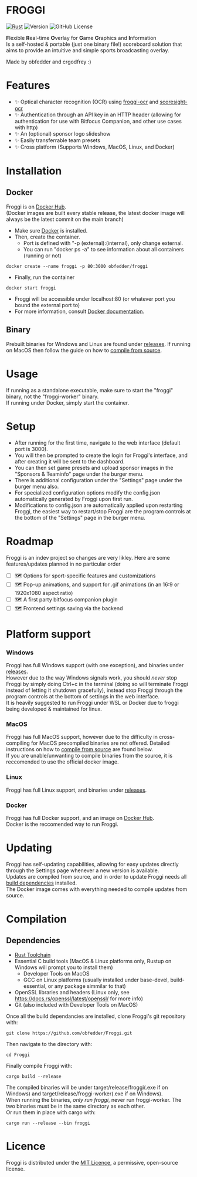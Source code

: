 # FROGGI
[![Rust](https://github.com/obfedder/Froggi/actions/workflows/rust.yml/badge.svg)](https://github.com/obfedder/Froggi/actions/workflows/rust.yml)
![Version](https://img.shields.io/badge/version-2.0.0-blue) ![GitHub License](https://img.shields.io/github/license/obfedder/froggi)

**F**lexible **R**eal-time **O**verlay for **G**ame **G**raphics and **I**nformation  
Is a self-hosted & portable (just one binary file!) scoreboard solution that aims to provide an intuitive and simple sports broadcasting overlay.

Made by obfedder and crgodfrey :)

# Features
 - ✨ Optical character recognition (OCR) using [froggi-ocr](https://github.com/obfedder/froggi-ocr) and [scoresight-ocr](https://github.com/locaal-ai/scoresight)
 - ✨ Authentication through an API key in an HTTP header (allowing for authentication for use with Bitfocus Companion, and other use cases with http)
 - ✨ An (optional) sponsor logo slideshow
 - ✨ Easily transferrable team presets
 - ✨ Cross platform (Supports Windows, MacOS, Linux, and Docker)

# Installation
## Docker
Froggi is on [Docker Hub](https://hub.docker.com/repository/docker/obfedder/froggi/general).  
(Docker images are built every stable release, the latest docker image will always be the latest commit on the main branch)  
- Make sure [Docker](https://www.docker.com/get-started/) is installed.
- Then, create the container.
  - Port is defined with "-p (external):(internal), only change external.
  - You can run "docker ps -a" to see information about all containers (running or not)
```
docker create --name froggi -p 80:3000 obfedder/froggi
```
- Finally, run the container
```
docker start froggi
```
- Froggi will be accessible under localhost:80 (or whatever port you bound the external port to)
- For more information, consult [Docker documentation](https://docs.docker.com/).

## Binary
Prebuilt binaries for Windows and Linux are found under [releases](https://github.com/obfedder/Froggi/releases). If running on MacOS then follow the guide on how to [compile from source](https://github.com/obfedder/Froggi/#compilation).  

# Usage
If running as a standalone executable, make sure to start the "froggi" binary, not the "froggi-worker" binary.  
If running under Docker, simply start the container.  

# Setup
- After running for the first time, navigate to the web interface (default port is 3000).  
- You will then be prompted to create the login for Froggi's interface, and after creating it will be sent to the dashboard.  
- You can then set game presets and upload sponsor images in the "Sponsors & Teaminfo" page under the burger menu.  
- There is additional configuration under the "Settings" page under the burger menu also.
- For specialized configuration options modify the config.json automatically generated by Froggi upon first run.  
- Modifications to config.json are automatically applied upon restarting Froggi, the easiest way to restart/stop Froggi are the program controls at the bottom of the "Settings" page in the burger menu.  

# Roadmap
Froggi is an indev project so changes are very likley.
Here are some features/updates planned in no particular order
 - [ ] 🗺️ Options for sport-specific features and customizations
 - [ ] 🗺️ Pop-up animations, and support for .gif animations (in an 16:9 or 1920x1080 aspect ratio)
 - [ ] 🗺️ A first party bitfocus companion plugin
 - [ ] 🗺️ Frontend settings saving via the backend

# Platform support
### Windows
Froggi has full Windows support (with one exception), and binaries under [releases](https://github.com/obfedder/Froggi/releases).  
However due to the way Windows signals work, you should _never_ stop Froggi by simply doing Ctrl+c in the terminal (doing so will terminate Froggi instead of letting it shutdown gracefully), instead stop Froggi through the program controls at the bottom of settings in the web interface.  
It is heavily suggested to run Froggi under WSL or Docker due to froggi being developed & maintained for linux.

### MacOS
Froggi has full MacOS support, however due to the difficulty in cross-compiling for MacOS precompiled binaries are not offered. Detailed instructions on how to [compile from source](https://github.com/obfedder/Froggi/#compilation) are found below.  
If you are unable/unwanting to compile binaries from the source, it is reccomended to use the official docker image.  

### Linux
Froggi has full Linux support, and binaries under [releases](https://github.com/obfedder/Froggi/releases).

### Docker
Froggi has full Docker support, and an image on [Docker Hub](https://hub.docker.com/repository/docker/obfedder/froggi/general).  
Docker is the reccomended way to run Froggi.  

# Updating
Froggi has self-updating capabilities, allowing for easy updates directly through the Settings page whenever a new version is available.  
Updates are compiled from source, and in order to update Froggi needs all [build dependencies](https://github.com/obfedder/Froggi/#dependencies) installed.  
The Docker image comes with everything needed to compile updates from source.  

# Compilation 
## Dependencies
 - [Rust Toolchain](https://rustup.rs)
 - Essential C build tools (MacOS & Linux platforms only, Rustup on Windows will prompt you to install them)
     - Developer Tools on MacOS
     - GCC on Linux platforms (usually installed under base-devel, build-essential, or any package simmilar to that)
 - OpenSSL libraries and headers (Linux only, see https://docs.rs/openssl/latest/openssl/ for more info)
 - Git (also included with Developer Tools on MacOS)

Once all the build dependancies are installed, clone Froggi's git repository with:
```
git clone https://github.com/obfedder/Froggi.git
```
Then navigate to the directory with:
```
cd Froggi
```
Finally compile Froggi with:
```
cargo build --release
```
The compiled binaries will be under target/release/froggi(.exe if on Windows) and target/release/froggi-worker(.exe if on Windows).  
When running the binaries, _only run froggi_, never run froggi-worker. The two binaries must be in the same directory as each other.  
Or run them in place with cargo with:
```
cargo run --release --bin froggi
```

# Licence
Froggi is distributed under the [MIT Licence](https://mit-license.org/), a permissive, open-source license. 
